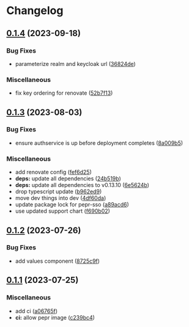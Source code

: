# Changelog

## [0.1.4](https://github.com/defenseunicorns/uds-sso/compare/v0.1.3...v0.1.4) (2023-09-18)


### Bug Fixes

* parameterize realm and keycloak url ([36824de](https://github.com/defenseunicorns/uds-sso/commit/36824de9322642c62aa974e641d172eedaa15c0b))


### Miscellaneous

* fix key ordering for renovate ([52b7f13](https://github.com/defenseunicorns/uds-sso/commit/52b7f13bdf515ac276ea3e2e9bc996d37edfc808))

## [0.1.3](https://github.com/defenseunicorns/uds-sso/compare/v0.1.2...v0.1.3) (2023-08-03)


### Bug Fixes

* ensure authservice is up before deployment completes ([8a009b5](https://github.com/defenseunicorns/uds-sso/commit/8a009b5d0fefaeb6a0cb50662f4724b5d97bf1ab))


### Miscellaneous

* add renovate config ([fef6d25](https://github.com/defenseunicorns/uds-sso/commit/fef6d259dff0506927818294cc213635b8cf080e))
* **deps:** update all dependencies ([24b519b](https://github.com/defenseunicorns/uds-sso/commit/24b519bb4b3345e68c8a6fb55e4b3e1a2f0f4c34))
* **deps:** update all dependencies to v0.13.10 ([6e5624b](https://github.com/defenseunicorns/uds-sso/commit/6e5624b5556372bca11e86cb70598231e9c3607e))
* drop typescript update ([b962ed9](https://github.com/defenseunicorns/uds-sso/commit/b962ed988a802a55928cbf32471c76231d8f1f02))
* move dev things into dev ([4df60da](https://github.com/defenseunicorns/uds-sso/commit/4df60da6ba0cadd0a8e08fc11f7b6700a1bfcbb7))
* update package lock for pepr-sso ([a89acd6](https://github.com/defenseunicorns/uds-sso/commit/a89acd6b1c8fb4176569fe780ffd93fc87fac727))
* use updated support chart ([f690b02](https://github.com/defenseunicorns/uds-sso/commit/f690b02eebe411f902183d54e963f3283fe8723d))

## [0.1.2](https://github.com/defenseunicorns/uds-sso/compare/v0.1.1...v0.1.2) (2023-07-26)


### Bug Fixes

* add values component ([8725c9f](https://github.com/defenseunicorns/uds-sso/commit/8725c9f94774097976fd49a41cb1b9c97d350967))

## [0.1.1](https://github.com/defenseunicorns/uds-sso/compare/v0.1.0...v0.1.1) (2023-07-25)


### Miscellaneous

* add ci ([a06765f](https://github.com/defenseunicorns/uds-sso/commit/a06765f685716685a1da811238f07d4baf294e18))
* **ci:** allow pepr image ([c239bc4](https://github.com/defenseunicorns/uds-sso/commit/c239bc4c0245c2417ac73f7ad86715bc8555960e))

